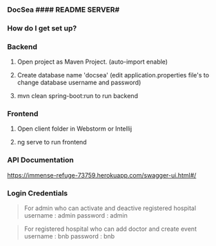 ### DocSea #### README  SERVER#

### How do I get set up? ###

### Backend ###

1. Open project as Maven Project. (auto-import enable)

2. Create database name 'docsea'  (edit application.properties file's to change database username and password)
				
3. mvn clean spring-boot:run to run backend
        

### Frontend ###
1. Open client folder in Webstorm or Intellij

2. ng serve to run frontend 


### API Documentation ###
https://immense-refuge-73759.herokuapp.com/swagger-ui.html#/


### Login Credentials 
> For admin who can activate and deactive registered hospital
username : admin
password : admin

> For registered hospital who can add doctor and create event 
username : bnb
password : bnb
